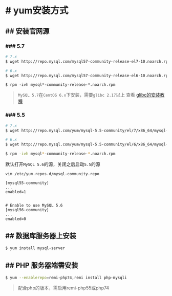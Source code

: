 # # yum安装方式

## ## 安装官网源

### ### 5.7

```bash
# 7.x
$ wget http://repo.mysql.com/mysql57-community-release-el7-10.noarch.rpm

# 6.x
$ wget http://repo.mysql.com/mysql57-community-release-el6-10.noarch.rpm
```

```
$ rpm -ivh mysql*-community-release-*.noarch.rpm
```

> `MySQL 5.7`在`CentOS 6.x`下安装，需要`glibc 2.17`以上
> 查看 [glibc的安装教程](/chapter-started/服务器「必要组建」和「开放端口」/glibc.md "glibc的安装教程")


### ### 5.5 

```bash
# 7.x
$ wget http://repo.mysql.com/yum/mysql-5.5-community/el/7/x86_64/mysql-community-release-el7-5.noarch.rpm

# 6.x
$ wget http://repo.mysql.com/yum/mysql-5.5-community/el/6/x86_64/mysql-community-release-el6-5.noarch.rpm

$ rpm -ivh mysql*-community-release-*.noarch.rpm
```
默认打开`MySQL 5.6`的源，关闭之后启动`5.5`的源
```
vim /etc/yum.repos.d/mysql-community.repo
```
```
[mysql55-community]
...
enabled=1


# Enable to use MySQL 5.6
[mysql56-community]
...
enabled=0
```


## ## 数据库服务器上安装

```bash
$ yum install mysql-server
```

## ## PHP 服务器端需安装

```bash
$ yum --enablerepo=remi-php74,remi install php-mysqli
```

> 配合php的版本，需启用remi-php55或php74








